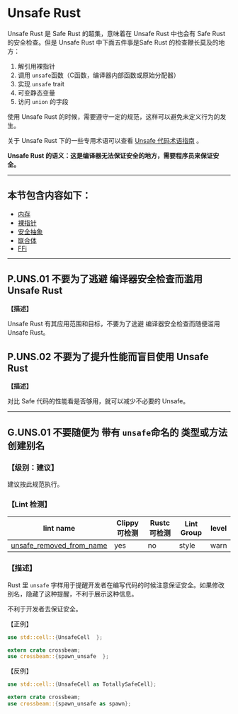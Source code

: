 # Unsafe Rust

Unsafe Rust 是 Safe Rust 的超集，意味着在 Unsafe Rust 中也会有 Safe Rust的安全检查。但是 Unsafe Rust 中下面五件事是Safe Rust 的检查鞭长莫及的地方：

1. 解引用裸指针
2. 调用 `unsafe`函数（C函数，编译器内部函数或原始分配器）
3. 实现 `unsafe` trait
4. 可变静态变量
5. 访问  `union` 的字段

使用 Unsafe Rust 的时候，需要遵守一定的规范，这样可以避免未定义行为的发生。

关于 Unsafe Rust 下的一些专用术语可以查看 [Unsafe 代码术语指南](./unsafe_rust/glossary.md) 。

**Unsafe Rust 的语义：这是编译器无法保证安全的地方，需要程序员来保证安全。** 

---



## 本节包含内容如下：

- [内存](./unsafe_rust/mem.md)
- [裸指针](./unsafe_rust/raw_ptr.md)
- [安全抽象](./unsafe_rust/safe_abstract.md)
- [联合体](./unsafe_rust/union.md)
- [FFi](./unsafe_rust/ffi.md)



---



## P.UNS.01  不要为了逃避 编译器安全检查而滥用 Unsafe Rust

**【描述】**

Unsafe Rust 有其应用范围和目标，不要为了逃避 编译器安全检查而随便滥用 Unsafe Rust。

## P.UNS.02  不要为了提升性能而盲目使用 Unsafe Rust

**【描述】**

对比 Safe 代码的性能看是否够用，就可以减少不必要的 Unsafe。

---

## G.UNS.01  不要随便为 带有 `unsafe`命名的 类型或方法创建别名

### 【级别：建议】

建议按此规范执行。

### 【Lint 检测】

| lint name                                                    | Clippy 可检测 | Rustc 可检测 | Lint Group | level |
| ------------------------------------------------------------ | ------------- | ------------ | ---------- | ----- |
| [unsafe_removed_from_name](https://rust-lang.github.io/rust-clippy/master/#unsafe_removed_from_name) | yes           | no           | style      | warn  |

### 【描述】

 Rust 里  `unsafe` 字样用于提醒开发者在编写代码的时候注意保证安全。如果修改别名，隐藏了这种提醒，不利于展示这种信息。

不利于开发者去保证安全。

【正例】

```rust
use std::cell::{UnsafeCell  };

extern crate crossbeam;
use crossbeam::{spawn_unsafe  };
```

【反例】

```rust
use std::cell::{UnsafeCell as TotallySafeCell};

extern crate crossbeam;
use crossbeam::{spawn_unsafe as spawn};
```

